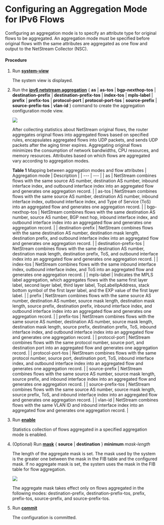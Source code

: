 Configuring an Aggregation Mode for IPv6 Flows
==============================================

Configuring an aggregation mode is to specify an attribute type for original flows to be aggregated. An aggregation mode must be specified before original flows with the same attributes are aggregated as one flow and output to the NetStream Collector (NSC).

#### Procedure

1. Run [**system-view**](cmdqueryname=system-view)
   
   
   
   The system view is displayed.
2. Run the [**ipv6 netstream aggregation**](cmdqueryname=ipv6+netstream+aggregation) { **as** | **as-tos** | **bgp-nexthop-tos** | **destination-prefix** | **destination-prefix-tos** | **index-tos** | **mpls-label** | **prefix** | **prefix-tos** | **protocol-port** | **protocol-port-tos** | **source-prefix** | **source-prefix-tos** | **vlan-id** } command to create the aggregation configuration mode view.
   
   ![](../../../../public_sys-resources/note_3.0-en-us.png) 
   
   After collecting statistics about NetStream original flows, the router aggregates original flows into aggregated flows based on specified rules, encapsulates aggregated flows into UDP packets, and sends UDP packets after the aging timer expires. Aggregating original flows minimizes the consumption of network bandwidths, CPU resources, and memory resources. Attributes based on which flows are aggregated vary according to aggregation modes.
   
   
   **Table 1** Mapping between aggregation modes and flow attributes
   | Aggregation mode | Description |
   | --- | --- |
   | as | NetStream combines flows with the same source AS number, destination AS number, inbound interface index, and outbound interface index into an aggregated flow and generates one aggregation record. |
   | as-tos | NetStream combines flows with the same source AS number, destination AS number, inbound interface index, outbound interface index, and Type of Service (ToS) into an aggregated flow and generates one aggregation record. |
   | bgp-nexthop-tos | NetStream combines flows with the same destination AS number, source AS number, BGP next hop, inbound interface index, and outbound interface index into an aggregated flow and generates one aggregation record. |
   | destination-prefix | NetStream combines flows with the same destination AS number, destination mask length, destination prefix, and outbound interface index into an aggregated flow and generates one aggregation record. |
   | destination-prefix-tos | NetStream combines flows with the same destination AS number, destination mask length, destination prefix, ToS, and outbound interface index into an aggregated flow and generates one aggregation record. |
   | index-tos | NetStream combines flows with the same inbound interface index, outbound interface index, and ToS into an aggregated flow and generates one aggregation record. |
   | mpls-label | Indicates the MPLS label aggregation, which aggregates flows with the same first layer label, second layer label, third layer label, TopLabelIpAddress, stack bottom symbol of the first layer label, and the EXP value of the first layer label. |
   | prefix | NetStream combines flows with the same source AS number, destination AS number, source mask length, destination mask length, source prefix, destination prefix, inbound interface index, and outbound interface index into an aggregated flow and generates one aggregation record. |
   | prefix-tos | NetStream combines flows with the same source AS number, destination AS number, source mask length, destination mask length, source prefix, destination prefix, ToS, inbound interface index, and outbound interface index into an aggregated flow and generates one aggregation record. |
   | protocol-port | NetStream combines flows with the same protocol number, source port, and destination port into an aggregated flow and generates one aggregation record. |
   | protocol-port-tos | NetStream combines flows with the same protocol number, source port, destination port, ToS, inbound interface index, and outbound interface index into an aggregated flow and generates one aggregation record. |
   | source-prefix | NetStream combines flows with the same source AS number, source mask length, source prefix, and inbound interface index into an aggregated flow and generates one aggregation record. |
   | source-prefix-tos | NetStream combines flows with the same source AS number, source mask length, source prefix, ToS, and inbound interface index into an aggregated flow and generates one aggregation record. |
   | vlan-id | NetStream combines flows with the same VLAN ID and inbound interface index into an aggregated flow and generates one aggregation record. |
3. Run [**enable**](cmdqueryname=enable)
   
   
   
   Statistics collection of flows aggregated in a specified aggregation mode is enabled.
4. (Optional) Run [**mask**](cmdqueryname=mask) { **source** | **destination** } **minimum** *mask-length*
   
   
   
   The length of the aggregate mask is set. The mask used by the system is the greater one between the mask in the FIB table and the configured mask. If no aggregate mask is set, the system uses the mask in the FIB table for flow aggregation.
   
   
   
   ![](../../../../public_sys-resources/note_3.0-en-us.png) 
   
   The aggregate mask takes effect only on flows aggregated in the following modes: destination-prefix, destination-prefix-tos, prefix, prefix-tos, source-prefix, and source-prefix-tos.
5. Run [**commit**](cmdqueryname=commit)
   
   
   
   The configuration is committed.